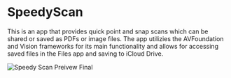 # SpeedyScan
This is an app that provides quick point and snap scans which can be shared or saved as PDFs or image files. The app utilizies the AVFoundation and Vision frameworks for its main functionality and allows for accessing saved files in the Files app and saving to iCloud Drive.

![Speedy Scan Preivew Final](https://user-images.githubusercontent.com/65503160/134286053-eb3c4826-ca7d-44ae-9a21-c09226c31d6c.gif)
